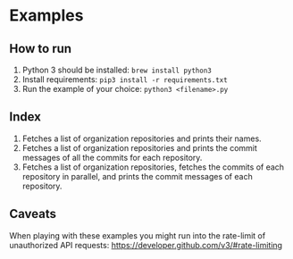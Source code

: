 # Examples

## How to run

1. Python 3 should be installed: `brew install python3`
2. Install requirements: `pip3 install -r requirements.txt`
3. Run the example of your choice: `python3 <filename>.py`

## Index

1. Fetches a list of organization repositories and prints their names.
2. Fetches a list of organization repositories and prints the commit messages of all the commits for each repository.
3. Fetches a list of organization repositories, fetches the commits of each repository in parallel, and prints the commit messages of each repository.

## Caveats

When playing with these examples you might run into the rate-limit of unauthorized API requests: https://developer.github.com/v3/#rate-limiting
